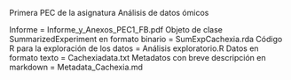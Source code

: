 Primera PEC de la asignatura Análisis de datos ómicos

Informe = Informe_y_Anexos_PEC1_FB.pdf
Objeto de clase SummarizedExperiment en formato binario = SumExpCachexia.rda
Código R para la exploración de los datos = Análisis exploratorio.R
Datos en formato texto = Cachexiadata.txt
Metadatos con breve descripción en markdown = Metadata_Cachexia.md
